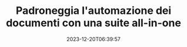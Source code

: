 ---
############################# Static ##########################
layout: "family"
date: 2023-12-20T06:39:57
draft: false

product: "Total"
product_tag: "total"

############################# Head ############################
head_title: "API di automazione dei documenti | API on-premise e servizi online"
head_description: "Automatizza la manipolazione dei tuoi documenti in modo semplice e gratuito"

############################# Header ##########################
title: "Padroneggia l'automazione dei documenti con una suite all-in-one"
description: |
  Semplifica le attività ripetitive sui documenti e ottimizza i flussi di lavoro con solo poche righe di codice. Le potenti API semplificano l'integrazione, consentendoti di concentrarti sull'innovazione, non sull'infrastruttura.

  Converti, firma, visualizza, annota: svolgi qualsiasi attività relativa ai documenti con un codice minimo. Da Word a PDF, da Excel alle immagini, gestisci tutto senza problemi. Meno codice, impatto maggiore.

  Automatizza le attività legate ai documenti, aumenta l'efficienza e muoviti velocemente con un'integrazione rapidissima. Risparmia tempo e risorse, concentrandoti su ciò che conta veramente per la tua attività.

############################# Platforms ############################
supported_platforms:
  enable: true  
  head_title: "Scegli la tua piattaforma"
  title: "Piattaforme supportate"
  description: "La libreria GroupDocs.Total supporta i seguenti sistemi operativi e framework"
  details_link_title: "Saperne di più"
  items:
    # supported_platforms loop
    - title: ".NET"
      description: "GroupDocs.Total for .NET"
      color: "blue"
      tag: "net"
      link: "/total/net/"
      features_link: "https://docs.groupdocs.com/total/net/system-requirements/"
      features:
        # features loop
        - content: ".NET Framework 4.6.2+  <br>  .NET Core 3.1  <br>  .NET 6+"
          rows: "3"
        # features loop
        - content: "Windows, Linux"
          rows: "1"
        # features loop
        - content: "Oltre 200 formati di file"
          rows: "1"
        # features loop
        - content: "Visual Studio <br> VS Code <br> Rider"
          rows: "15"
    
    # supported_platforms loop
    - title: "Java"
      description: "GroupDocs.Total for Java"
      color: "red"
      tag: "java"
      link: "/total/java/"
      features_link: "https://docs.groupdocs.com/total/java/system-requirements/"
      features:
        # features loop
        - content: "J2SE 8.0 (1.8)+"
          rows: "3"
        # features loop
        - content:  "Windows, Linux, macOS"
          rows: "1"       
        # features loop
        - content: "Oltre 200 formati di file"
          rows: "1"
        # features loop
        - content:  "Eclipse <br> NetBeans <br> IntelliJ Idea"
          rows: "3"

############################# Features ############################

features:
  enable: true
  title: "Set di funzionalità di GroupDocs.Total"
  description: "Un'unica soluzione che unifica le funzionalità di tutti i singoli prodotti GroupDocs sotto lo stesso tetto e gestisce qualsiasi attività documentale senza software di terze parti."

  items:
    # feature loop
    - icon: "view"
      title: "Visualizza documenti e immagini"
      content: "Esegui il rendering dei file per visualizzarli nei formati HTML, PDF, PNG e JPEG."

    # feature loop
    - icon: "convert"
      title: "Converti tra formati"
      content: "Trasforma file da diverse origini in vari formati di destinazione."

    # feature loop
    - icon: "merge"
      title: "Unisci più file in uno solo"
      content: "Combina perfettamente più PDF, Office e altri in un unico documento."
    
    # feature loop
    - icon: "settings"
      title: "Altri prodotti e funzionalità"
      content: "Esplora tutta la serie di API di automazione dei documenti GroupDocs: confronta, canta elettronicamente, cerca, filigrana e altro ancora!"


############################# Code samples ############################
# code_samples:
#   enable: true
#   title: "GroupDocs.Total esempi di codice"
#   description: "Alcuni casi d'uso delle tipiche operazioni GroupDocs.Total in C#, Java, TypeScript"
#   items:
#     # code sample loop
#     - title: "Come convertire i file DOCX in PDF"
#       content: |
#        Trasforma i documenti DOCX in PDF senza Microsoft Word o altri software installati. Carica e visualizza facilmente i file DOCX all'interno della tua applicazione, sia che si tratti di un'applicazione Web o desktop. Ecco un esempio di come convertire un file DOCX in PDF:
#       samples:
#         - language: "C#"
#           color: "blue"
#           content: |
#             ```csharp {style=abap}   
#             // Carica il file DOCX da renderizzare
#             using (Viewer viewer = new Viewer("sample.docx"))
#             {
#               // Renderizza DOCX in un file PDF
#               PdfViewOptions viewOptions = new PdfViewOptions();
#               viewer.View(viewOptions);
#             }
#             ```
#         - language: "Java"
#           color: "red"
#           content: |
#             ```java {style=abap}   
#             import com.groupdocs.viewer.Viewer;
#             import com.groupdocs.viewer.options.PdfViewOptions;
#             // ...
#             // Carica il file DOCX da renderizzare
#             try (Viewer viewer = new Viewer("sample.docx")) {
#                 // Renderizza DOCX in un file PDF
#                 PdfViewOptions viewOptions = new PdfViewOptions();
#                 viewer.view(viewOptions);
#             }
#             ```
#         - language: "TypeScript"
#           color: "green"
#           content: |
#             ```javascript {style=abap}  
#             // Carica il file DOCX da renderizzare
#             const viewer = new groupdocs.viewer.Viewer("sample.docx")
            
#             // Renderizza DOCX in un file PDF
#             const viewOptions = groupdocs.viewer.PdfViewOptions(output.pdf)
#             viewer.view(viewOptions)
#             ```


############################# Formats ############################
formats:
  enable: true
  title:  "Sono supportati oltre 200 formati di file"
  description: "GroupDocs.Total supporta operazioni con i più popolari [formati di file](https://docs.groupdocs.com/total/net/supported-document-formats/)"


############################# Metrics ############################

metrics:
  enable: true
  title: "Metriche approfondite e approfondimenti statistici"
  description: "Immergiti in un'analisi dettagliata delle nostre cifre chiave, fornendo metriche complete e approfondimenti statistici sui nostri risultati, impatto e crescita."

  items:
    # metrics loop
    - number: "200+"
      title: "Formati supportati"
      content: "Visualizza facilmente oltre 200 formati di file inclusi documenti, immagini e disegni CAD senza problemi. Supera le barriere di compatibilità e accedi facilmente a file diversi con la nostra soluzione di visualizzazione completa."
    # metrics loop
    - number: "550K"
      title: "Download di NuGet"
      content: "La nostra soluzione di pacchetto NuGet è diventata una risorsa affidabile e ampiamente adottata nella comunità degli sviluppatori, fornendo un'integrazione perfetta e funzionalità preziose per innumerevoli progetti."

    # metrics loop
    - number: "10+"
      title: "Biblioteche"
      content: "Il nostro prodotto include oltre 10 librerie che offrono funzionalità avanzate per ottimizzare le prestazioni. Queste librerie sono progettate per soddisfare diverse esigenze di sviluppo con capacità senza pari."
    
    # metrics loop
    - number: "100+"
      title: "Clienti felici"
      content: "Al servizio dei marchi più iconici in tutto il mondo. Scopri perché centinaia di persone adorano GroupDocs.Total! Esplora la navigazione fluida, la collaborazione conveniente e la facilità d'uso senza pari. Iscriviti adesso!"


############################# Customers ############################
# logo size X1 => 170:70  X2 => 340 : 140

customers:
  enable: true
  title: "I nostri clienti felici"
  description: "Le librerie GroupDocs sono utilizzate da marchi distinti e rinomati a livello globale in tutto il mondo."

  items:
    # customers loop
    - title: "BenQ Corporation"
      logo: "benq"
    # customers loop
    - title: "Nasdaq Stock Market"
      logo: "nasdaq"
    # customers loop
    - title: "AT&T Inc."
      logo: "att"
    # customers loop
    - title: "AstraZeneca"
      logo: "astrazeneca"
    # customers loop
    - title: "Central Bank of Argentina"
      logo: "argentinacentralbank"
    # customers loop
    - title: "Roche Holding AG"
      logo: "roche"
    # customers loop
    - title: "Capita"
      logo: "capita"
    # customers loop
    - title: "Axa S.A."
      logo: "axa"
    # customers loop
    - title: "Instructure Inc."
      logo: "instructure"
     # customers loop
    - title: "Wipro"
      logo: "wipro"



############################# Actions ############################

actions:
  enable: true
  title: "Pronti per iniziare?"
  description: "Prova gratuitamente le funzionalità di GroupDocs.Total o richiedi una licenza"

  items:
    #  loop
    - title: ".NET"
      link: "/total/net/"
      color: "blue"
        #  loop
    - title: "Java"
      link: "/total/java/"
      color: "red"


############################# Faq ############################

faq:
  enable: true
  title: "Domande e preoccupazioni comuni"
  description: "Trova le risposte alle domande più comuni nella nostra sezione FAQ per rispondere rapidamente alle tue domande e preoccupazioni."

  items:
    #  loop
    - question: "Cos'è GroupDocs.Total e in cosa differisce dagli altri prodotti GroupDocs?"
      answer: |
        GroupDocs.Total è una suite completa che combina le funzionalità di tutti i singoli prodotti GroupDocs in un unico pacchetto. Ciò offre diversi vantaggi: <br><br>
        <ul>
          <li>
            <b>Funzionalità unificate:</b> Hai accesso a tutte le funzionalità di elaborazione dei documenti, tra cui visualizzazione, conversione, unione, annotazione, firma e altro ancora, all'interno di un'unica API. <br><br>
          </li>
          <li>
            <b>Compatibilità migliorata:</b> GroupDocs.Total garantisce prestazioni coerenti e affidabili su tutti i formati di file e le piattaforme supportati, eliminando i problemi di compatibilità che potrebbero sorgere quando si utilizzano prodotti separati. <br><br>
          </li>
          <li>
            <b>Dimensioni della confezione ottimizzate:</b> La suite si presenta come un unico pacchetto compatto, riducendo il consumo di risorse e semplificando l'integrazione nelle applicazioni rispetto all'utilizzo di singoli prodotti con installazioni separate.
          </li>
        <ul>

    #  loop
    - question: "Perché preferire GroupDocs.Total invece di acquistare singoli prodotti GroupDocs?"
      answer: |
        L'acquisto di una singola licenza GroupDocs.Total in genere costa meno rispetto all'acquisto di licenze per due o più singoli prodotti GroupDocs. <br>
        Ciò si traduce in diversi vantaggi chiave per te: <br><br>
        <b>Risparmi:</b> GroupDocs.Total offre uno sconto significativo rispetto all'acquisto di singoli prodotti, consentendoti di aumentare ulteriormente il budget. <br><br>
        <b>Gestione semplificata:</b> Con GroupDocs.Total gestisci tutto con un'unica licenza, eliminando la necessità di monitorare e mantenere più licenze per prodotti diversi. Ciò semplifica le attività amministrative e riduce i costi complessivi. <br><br>
        Se stai cercando una soluzione economica e ricca di funzionalità per le tue esigenze di gestione dei documenti, GroupDocs.Total è la scelta perfetta.

    #  loop
    - question: "Come posso iniziare con GroupDocs.Total?"
      answer: |
        Puoi iniziare con una prova gratuita per esplorare le funzionalità e vedere se soddisfa le tue esigenze. GroupDocs offre anche varie risorse di [documentazione](https://docs.groupdocs.com/total/) e [tutorial](https://groupdocs.github.io) per aiutarti a iniziare con l'integrazione e lo sviluppo.
        
    #  loop
    - question: "GroupDocs.Total offre supporto tecnico?"
      answer: |
        Sì, GroupDocs offre supporto tecnico completo per garantire il tuo successo con GroupDocs.Total. Hanno due opzioni: <br><br>
        <b>[Forum di supporto gratuito](https://forum.groupdocs.com):</b> Questo forum ti consente di entrare in contatto con lo staff di GroupDocs, che può rispondere alle tue domande e offrire soluzioni in base alla loro esperienza. È un'ottima risorsa per problemi comuni e domande generali. <br><br>
        <b>[Helpdesk di supporto a pagamento](https://helpdesk.groupdocs.com):</b> Questa opzione fornisce supporto su base prioritaria. Se riscontri problemi complessi o richiedi soluzioni più rapide, il supporto a pagamento offre assistenza personalizzata e tempi di risposta più rapidi. <br><br>
        Fornendo opzioni gratuite e a pagamento, GroupDocs soddisfa esigenze e budget diversi, garantendoti il ​​supporto di cui hai bisogno per prosperare con GroupDocs.Total.

    #  loop
    - question: "GroupDocs.Total richiede software aggiuntivo per la manipolazione dei documenti?"
      answer: |
        GroupDocs.Total è una suite autonoma e non richiede alcun software aggiuntivo di terze parti per attività di manipolazione di documenti di base come visualizzazione, conversione, annotazione o firma. Tuttavia, a seconda delle funzionalità specifiche utilizzate (ad esempio, OCR per i documenti scansionati), potrebbero essere necessarie librerie esterne.

############################# Cloud and Apps ############################

cloud_links:
  enable: true
  title: "GroupDocs.Soluzioni totali"
  description: "Potenzia l'elaborazione dei documenti nelle tue applicazioni con la nostra API REST cloud e le app online gratuite"

  items:
    #  loop
    - icon: "groupdocs_total-cloud"
      title: "GroupDocs.Total Cloud"
      link: "https://products.groupdocs.cloud/total"
      content: "Robuste soluzioni cloud per automatizzare in modo efficiente l'elaborazione di documenti Microsoft Office e PDF nelle tue applicazioni."

    #  loop
    - icon: "groupdocs_total-apps"
      title: "GroupDocs.Total Online Apps"
      link: "https://products.groupdocs.app"
      content: "App Web online gratuite per visualizzare e modificare il contenuto dei documenti, confrontare e unire diversi Microsoft Office, OpenOffice, immagini e altri formati di file popolari."    

    #  loop
    - icon: "groupdocs_total-windows"
      title: "GroupDocs.Total Windows"
      link: "https://products.groupdocs.app/total/windows"
      content: "App offline per convertire, annotare, confrontare, firmare, assemblare, analizzare, classificare, redigere e cercare documenti su qualsiasi sistema operativo."   

---
